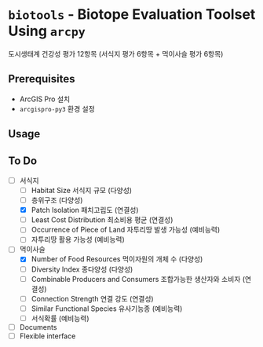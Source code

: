 # `biotools` - Biotope Evaluation Toolset Using `arcpy`
도시생태계 건강성 평가 12항목 (서식지 평가 6항목 + 먹이사슬 평가 6항목)

## Prerequisites
* ArcGIS Pro 설치
* `arcgispro-py3` 환경 설정

## Usage

## To Do
- [ ] 서식지
  - [ ] Habitat Size 서식지 규모 (다양성)
  - [ ] 층위구조 (다양성)
  - [x] Patch Isolation 패치고립도 (연결성)
  - [ ] Least Cost Distribution 최소비용 평균 (연결성)
  - [ ] Occurrence of Piece of Land 자투리땅 발생 가능성 (예비능력)
  - [ ] 자투리땅 활용 가능성 (예비능력)
- [ ] 먹이사슬
  - [x] Number of Food Resources 먹이자원의 개체 수 (다양성)
  - [ ] Diversity Index 종다양성 (다양성)
  - [ ] Combinable Producers and Consumers 조합가능한 생산자와 소비자 (연결성)
  - [ ] Connection Strength 연결 강도 (연결성)
  - [ ] Similar Functional Species 유사기능종 (예비능력)
  - [ ] 서식확률 (예비능력)
- [ ] Documents
- [ ] Flexible interface
